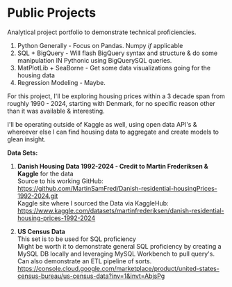 # **Public Projects**
Analytical project portfolio to demonstrate technical proficiencies.
1. Python Generally - Focus on Pandas. Numpy *if* applicable
2. SQL + BigQuery - Will flash BigQuery syntax and structure & do some manipulation IN Pythonic using BigQuerySQL queries.
3. MatPlotLib + SeaBorne - Get some data visualizations going for the housing data
4. Regression Modeling - Maybe.

For this project, I'll be exploring housing prices within a 3 decade span from roughly 1990 - 2024, starting with Denmark, for no specific reason other than it was available & interesting. 

I'll be operating outside of Kaggle as well, using open data API's & whereever else I can find housing data to aggregate and create models to glean insight.

**Data Sets:**
1. **Danish Housing Data 1992-2024 - Credit to Martin Frederiksen & Kaggle** for the data<br>
Source to his working GitHub:<br>https://github.com/MartinSamFred/Danish-residential-housingPrices-1992-2024.git<br>
Kaggle site where I sourced the Data via KaggleHub:<br>https://www.kaggle.com/datasets/martinfrederiksen/danish-residential-housing-prices-1992-2024

2. **US Census Data**<br>This set is to be used for SQL proficiency
<br> Might be worth it to demonstrate general SQL proficiency by creating a MySQL DB locally and leveraging MySQL Workbench to pull query's. Can also demonstrate an ETL pipeline of sorts.
 <br>https://console.cloud.google.com/marketplace/product/united-states-census-bureau/us-census-data?inv=1&invt=AbjsPg
